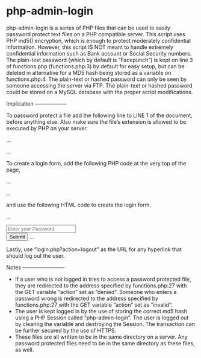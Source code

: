 php-admin-login
=============

php-admin-login is a series of PHP files that can be used to easily password protect text files on a PHP compatible server. This script uses PHP md5() encryption, which is enough to protect moderately confidential information. However, this script IS NOT meant to handle extremely confidential information such as Bank account or Social Security numbers. The plain-text password (which by default is “Facepunch”) is kept on line 3 of functions.php (functions.php:3) by default for easy setup, but can be deleted in alternative for a MD5 hash being stored as a variable on functions.php:4. The plain-text or hashed password can only be seen by someone accessing the server via FTP. The plain-text or hashed password could be stored on a MySQL database with the proper script modifications.

Implication
——————

To password protect a file add the following line to LINE 1 of the document, before anything else. Also make sure the file’s extension is allowed to be executed by PHP on your server.

…
<?php include 'auth.php' ?>
…

To create a login form, add the following PHP code at the very top of the page,

…
<?php 

include 'functions.php';
$action = $_GET['action'];
if ($action == "logout") {logOut(); };
if ($md5LoginPasswordSession == $md5LoginPassword) {loginSuccess(); };
if ($action == "login") {logIn(); };

?>
…

and use the following HTML code to create the login form.

…
<?php loginErrorMessage(); ?>
<form action="login.php?action=login" method="POST" accept-charset="UTF-8"/>
<input type="password" name="password" placeholder="Enter your Password"/><br>
<input type="submit" value="Submit"/>
…

Lastly, use “login.php?action=logout” as the URL for any hyperlink that should log out the user.

Notes
————————

- If a user who is not logged in tries to access a password protected file, they are redirected to the address specified by functions.php:27 with the GET variable “action” set as “denied”. Someone who enters a password wrong is redirected to the address specified by functions.php:27 with the GET variable “action” set as “invalid”.
- The user is kept logged in by the use of storing the correct md5 hash using a PHP Session called “php-admin-login”. The user is logged out by clearing the variable and destroying the Session. The transaction can be further secured by the use of HTTPS.
- These files are all written to be in the same directory on a server. Any password protected files need to be in the same directory as these files, as well.